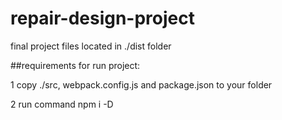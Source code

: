 # repair-design-project

final project files located in ./dist folder

##requirements for run project:

1 copy ./src, webpack.config.js and package.json to your folder

2 run command npm i -D
